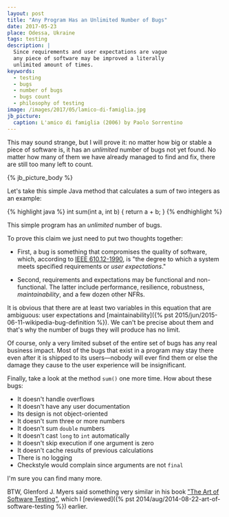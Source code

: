 ```yaml
---
layout: post
title: "Any Program Has an Unlimited Number of Bugs"
date: 2017-05-23
place: Odessa, Ukraine
tags: testing
description: |
  Since requirements and user expectations are vague
  any piece of software may be improved a literally
  unlimited amount of times.
keywords:
  - testing
  - bugs
  - number of bugs
  - bugs count
  - philosophy of testing
image: /images/2017/05/lamico-di-famiglia.jpg
jb_picture:
  caption: L'amico di famiglia (2006) by Paolo Sorrentino
---
```


This may sound strange, but I will prove it: no matter how big
or stable a piece of software is, it has an _unlimited_ number
of bugs not yet found. No matter how many of them we have already managed
to find and fix, there are still too many left to count.

<!--more-->

{% jb_picture_body %}

Let's take this simple Java method that calculates a sum of two integers
as an example:

{% highlight java %}
int sum(int a, int b) {
  return a + b;
}
{% endhighlight %}

This simple program has an _unlimited_ number of bugs.

To prove this claim we just need to put two thoughts together:

  * First, a bug is something that compromises the quality of software,
    which, according to
    [IEEE&nbsp;610.12-1990](https://standards.ieee.org/findstds/standard/610.12-1990.html),
    is "the degree to which
    a system meets specified requirements or _user expectations_."

  * Second, requirements and expectations may be functional and non-functional.
    The latter include performance, resilience, robustness, _maintainability_,
    and a few dozen other NFRs.

It is obvious that there are at least two variables in this equation that
are ambiguous: user expectations and
[maintainability]({% pst 2015/jun/2015-06-11-wikipedia-bug-definition %}).
We can't be precise about them and that's why the number of bugs
they will produce has no limit.

Of course, only a very limited subset of the entire set of bugs has any
real business impact. Most of the bugs that exist in a program may
stay there even after it is shipped to its users&mdash;nobody will ever
find them or else the damage they cause to the user experience will be
insignificant.

Finally, take a look at the method `sum()` one more time. How about these bugs:

  * It doesn't handle overflows
  * It doesn't have any user documentation
  * Its design is not object-oriented
  * It doesn't sum three or more numbers
  * It doesn't sum `double` numbers
  * It doesn't cast `long` to `int` automatically
  * It doesn't skip execution if one argument is zero
  * It doesn't cache results of previous calculations
  * There is no logging
  * Checkstyle would complain since arguments are not `final`

I'm sure you can find many more.

BTW, Glenford J. Myers said something very similar in his book
["The Art of Software Testing"](http://amzn.to/1Y3qAbN), which I
[reviewed]({% pst 2014/aug/2014-08-22-art-of-software-testing %})
earlier.
